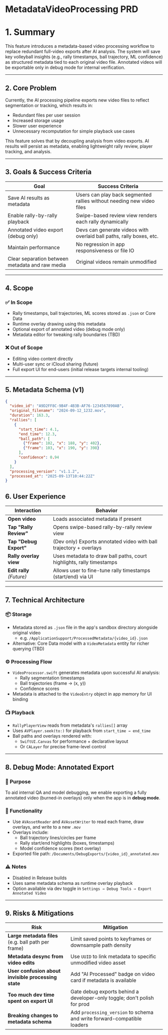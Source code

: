 # MetadataVideoProcessing PRD

# 1. Summary

This feature introduces a metadata-based video processing workflow to replace redundant full-video exports after AI analysis. The system will save key volleyball insights (e.g., rally timestamps, ball trajectory, ML confidence) as structured metadata tied to each original video file. Annotated videos will be exportable only in debug mode for internal verification.

---

## 2. Core Problem

Currently, the AI processing pipeline exports new video files to reflect segmentation or tracking, which results in:
- Redundant files per user session
- Increased storage usage
- Slower user experience
- Unnecessary recomputation for simple playback use cases

This feature solves that by decoupling analysis from video exports. AI results will persist as metadata, enabling lightweight rally review, player tracking, and analysis.

---

## 3. Goals & Success Criteria

| Goal | Success Criteria |
|------|------------------|
| Save AI results as metadata | Users can play back segmented rallies without needing new video files |
| Enable rally-by-rally playback | Swipe-based review view renders each rally dynamically |
| Annotated video export (debug only) | Devs can generate videos with overlaid ball paths, rally boxes, etc. |
| Maintain performance | No regression in app responsiveness or file IO |
| Clear separation between metadata and raw media | Original videos remain unmodified |

---

## 4. Scope

### ✅ In Scope
- Rally timestamps, ball trajectories, ML scores stored as `.json` or Core Data
- Runtime overlay drawing using this metadata
- Optional export of annotated video (debug mode only)
- Metadata editor for tweaking rally boundaries (TBD)

### ❌ Out of Scope
- Editing video content directly
- Multi-user sync or iCloud sharing (future)
- Full export UI for end-users (initial release targets internal tooling)

---

## 5. Metadata Schema (v1)

```json
{
  "video_id": "A9D2FF8C-9B4F-4B3B-AF76-1234567890AB",
  "original_filename": "2024-09-12_1232.mov",
  "duration": 163.3,
  "rallies": [
    {
      "start_time": 4.1,
      "end_time": 12.3,
      "ball_path": [
        {"frame": 102, "x": 188, "y": 402},
        {"frame": 103, "x": 190, "y": 398}
      ],
      "confidence": 0.94
    }
  ],
  "processing_version": "v1.1.2",
  "processed_at": "2025-09-13T10:44:22Z"
}
```

## 6. User Experience

| Interaction                | Behavior                                                                 |
|----------------------------|--------------------------------------------------------------------------|
| **Open video**             | Loads associated metadata if present                                     |
| **Tap "Rally Review"**     | Opens swipe-based rally-by-rally review view                             |
| **Tap "Debug Export"**     | (Dev only) Exports annotated video with ball trajectory + overlays       |
| **Rally overlay view**     | Uses metadata to draw ball paths, court highlights, rally timestamps     |
| **Edit rally** *(Future)*  | Allows user to fine-tune rally timestamps (start/end) via UI             |

---

## 7. Technical Architecture

### 📦 Storage
- Metadata stored as `.json` file in the app's sandbox directory alongside original video
  - e.g. `/ApplicationSupport/ProcessedMetadata/{video_id}.json`
- Alternative: Core Data model with a `VideoMetadata` entity for richer querying (TBD)

### ⚙️ Processing Flow
- `VideoProcessor.swift` generates metadata upon successful AI analysis:
  - Rally segmentation timestamps
  - Ball trajectories (frame → (x, y))
  - Confidence scores
- Metadata is attached to the `VideoEntry` object in app memory for UI binding

### 📺 Playback
- `RallyPlayerView` reads from metadata's `rallies[]` array
- Uses `AVPlayer.seek(to:)` for playback from `start_time → end_time`
- Ball paths and overlays rendered with:
  - `SwiftUI.Canvas` for performance + declarative layout
  - Or `CALayer` for precise frame-level control

---

## 8. Debug Mode: Annotated Export

### 🎯 Purpose
To aid internal QA and model debugging, we enable exporting a fully annotated video (burned-in overlays) only when the app is in **debug mode**.

### 🔧 Functionality
- Use `AVAssetReader` and `AVAssetWriter` to read each frame, draw overlays, and write to a new `.mov`
- Overlays include:
  - Ball trajectory lines/circles per frame
  - Rally start/end highlights (boxes, timestamps)
  - Model confidence scores (text overlay)
- Exported file path:
  `/Documents/DebugExports/{video_id}_annotated.mov`

### ⚠️ Notes
- Disabled in Release builds
- Uses same metadata schema as runtime overlay playback
- Option available via dev toggle in `Settings → Debug Tools → Export Annotated Video`

---

## 9. Risks & Mitigations

| Risk                                                  | Mitigation                                                                 |
|--------------------------------------------------------|----------------------------------------------------------------------------|
| **Large metadata files** (e.g. ball path per frame)    | Limit saved points to keyframes or downsample path density                 |
| **Metadata desync from video edits**                   | Use `UUID` to link metadata to specific unmodified video asset             |
| **User confusion about invisible processing state**    | Add "AI Processed" badge on video card if metadata is available            |
| **Too much dev time spent on export UI**               | Gate debug exports behind a developer-only toggle; don't polish for prod   |
| **Breaking changes to metadata schema**                | Add `processing_version` to schema and write forward-compatible loaders    |